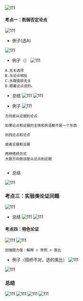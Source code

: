 ### 

![111](../images2/206.png)

#### 考点一：削弱否定论点

![111](../images2/207.png)

- 例子(选A)

![111](../images2/208.png)

- 例子（）
![111](../images2/209.png)

```
A.无关选项
B.与论点相反
C.水跟食欲无关
D.顺着论点说的。
```

- 总结
![111](../images2/210.png)
![111](../images2/211.png)

- 例子
![111](../images2/212.png)

```
方向是从论据到论点

如果论点和论据的主体和宾语都不是一个东西

则找论点和论点

或者论据和论据

两种搭桥方式
大致方向依旧是从论点到论据


```

- 总结

![111](../images2/213.png)

### 考点三：实验类论证问题

![111](../images2/214.png)

- 总结
![111](../images2/215.png)
![111](../images2/216.png)

#### 考点四：特色论证

![111](../images2/217.png)
![111](../images2/218.png)

```
加强题力度：解释 > 举例 > 类比

```

- 例子（搭桥不对，选的类比）
![111](../images2/219.png)


![111](../images2/220.png)

### 总结

![111](../images2/221.png)
![111](../images2/222.png)
![111](../images2/223.png)
![111](../images2/224.png)